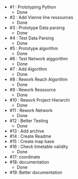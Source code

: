 * #1  : Prototyping Python
  * Done 
* #2  : Add Vienne line ressources
  * Done
* #3  : Prototype Data parsing
  * Done
* #4  : Test Data Parsing
  * Done
* #5  : Prototype algorithm
  * Done
* #6  : Test Network alggorithm
  * Done
* #7  : Add Algorithm
  * Done
* #8  : Rework Reach Algorithm
  * Done
* #9  : Rework Ressource
  * Done
* #10 : Rework Project Hierarchi
  * Done
* #11 : Rework Network
  * Done
* #12 : Better Testing
  * Done
* #13 : Add archive
* #14 : Create Readme
* #15 : Create map base
* #16 : Check timetable validity
  * Done
* #17: coordinate
* #18: documentation
  * Done
* #19: Better documentation